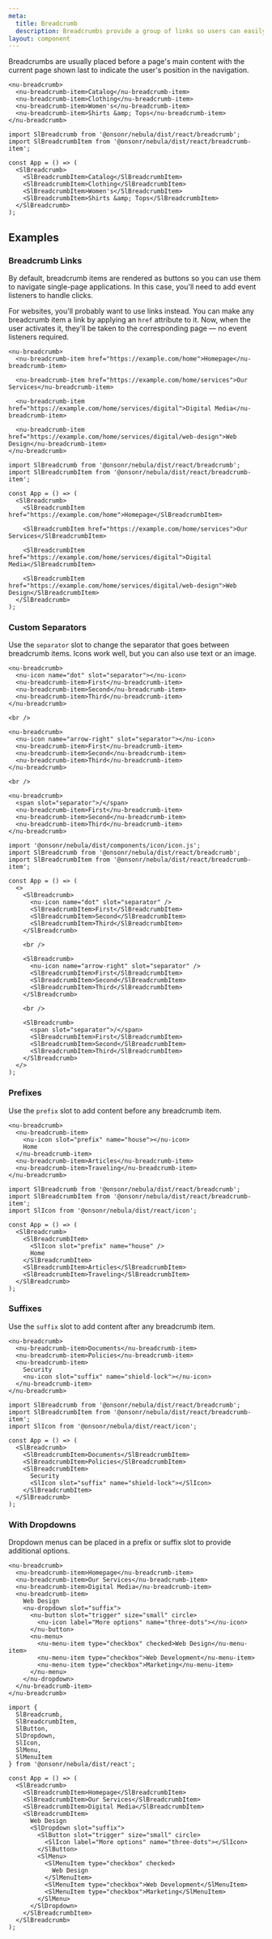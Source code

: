 ```yaml
---
meta:
  title: Breadcrumb
  description: Breadcrumbs provide a group of links so users can easily navigate a website's hierarchy.
layout: component
---
```


Breadcrumbs are usually placed before a page's main content with the current page shown last to indicate the user's position in the navigation.

```html:preview
<nu-breadcrumb>
  <nu-breadcrumb-item>Catalog</nu-breadcrumb-item>
  <nu-breadcrumb-item>Clothing</nu-breadcrumb-item>
  <nu-breadcrumb-item>Women's</nu-breadcrumb-item>
  <nu-breadcrumb-item>Shirts &amp; Tops</nu-breadcrumb-item>
</nu-breadcrumb>
```

```jsx:react
import SlBreadcrumb from '@onsonr/nebula/dist/react/breadcrumb';
import SlBreadcrumbItem from '@onsonr/nebula/dist/react/breadcrumb-item';

const App = () => (
  <SlBreadcrumb>
    <SlBreadcrumbItem>Catalog</SlBreadcrumbItem>
    <SlBreadcrumbItem>Clothing</SlBreadcrumbItem>
    <SlBreadcrumbItem>Women's</SlBreadcrumbItem>
    <SlBreadcrumbItem>Shirts &amp; Tops</SlBreadcrumbItem>
  </SlBreadcrumb>
);
```

## Examples

### Breadcrumb Links

By default, breadcrumb items are rendered as buttons so you can use them to navigate single-page applications. In this case, you'll need to add event listeners to handle clicks.

For websites, you'll probably want to use links instead. You can make any breadcrumb item a link by applying an `href` attribute to it. Now, when the user activates it, they'll be taken to the corresponding page — no event listeners required.

```html:preview
<nu-breadcrumb>
  <nu-breadcrumb-item href="https://example.com/home">Homepage</nu-breadcrumb-item>

  <nu-breadcrumb-item href="https://example.com/home/services">Our Services</nu-breadcrumb-item>

  <nu-breadcrumb-item href="https://example.com/home/services/digital">Digital Media</nu-breadcrumb-item>

  <nu-breadcrumb-item href="https://example.com/home/services/digital/web-design">Web Design</nu-breadcrumb-item>
</nu-breadcrumb>
```

```jsx:react
import SlBreadcrumb from '@onsonr/nebula/dist/react/breadcrumb';
import SlBreadcrumbItem from '@onsonr/nebula/dist/react/breadcrumb-item';

const App = () => (
  <SlBreadcrumb>
    <SlBreadcrumbItem href="https://example.com/home">Homepage</SlBreadcrumbItem>

    <SlBreadcrumbItem href="https://example.com/home/services">Our Services</SlBreadcrumbItem>

    <SlBreadcrumbItem href="https://example.com/home/services/digital">Digital Media</SlBreadcrumbItem>

    <SlBreadcrumbItem href="https://example.com/home/services/digital/web-design">Web Design</SlBreadcrumbItem>
  </SlBreadcrumb>
);
```

### Custom Separators

Use the `separator` slot to change the separator that goes between breadcrumb items. Icons work well, but you can also use text or an image.

```html:preview
<nu-breadcrumb>
  <nu-icon name="dot" slot="separator"></nu-icon>
  <nu-breadcrumb-item>First</nu-breadcrumb-item>
  <nu-breadcrumb-item>Second</nu-breadcrumb-item>
  <nu-breadcrumb-item>Third</nu-breadcrumb-item>
</nu-breadcrumb>

<br />

<nu-breadcrumb>
  <nu-icon name="arrow-right" slot="separator"></nu-icon>
  <nu-breadcrumb-item>First</nu-breadcrumb-item>
  <nu-breadcrumb-item>Second</nu-breadcrumb-item>
  <nu-breadcrumb-item>Third</nu-breadcrumb-item>
</nu-breadcrumb>

<br />

<nu-breadcrumb>
  <span slot="separator">/</span>
  <nu-breadcrumb-item>First</nu-breadcrumb-item>
  <nu-breadcrumb-item>Second</nu-breadcrumb-item>
  <nu-breadcrumb-item>Third</nu-breadcrumb-item>
</nu-breadcrumb>
```

```jsx:react
import '@onsonr/nebula/dist/components/icon/icon.js';
import SlBreadcrumb from '@onsonr/nebula/dist/react/breadcrumb';
import SlBreadcrumbItem from '@onsonr/nebula/dist/react/breadcrumb-item';

const App = () => (
  <>
    <SlBreadcrumb>
      <nu-icon name="dot" slot="separator" />
      <SlBreadcrumbItem>First</SlBreadcrumbItem>
      <SlBreadcrumbItem>Second</SlBreadcrumbItem>
      <SlBreadcrumbItem>Third</SlBreadcrumbItem>
    </SlBreadcrumb>

    <br />

    <SlBreadcrumb>
      <nu-icon name="arrow-right" slot="separator" />
      <SlBreadcrumbItem>First</SlBreadcrumbItem>
      <SlBreadcrumbItem>Second</SlBreadcrumbItem>
      <SlBreadcrumbItem>Third</SlBreadcrumbItem>
    </SlBreadcrumb>

    <br />

    <SlBreadcrumb>
      <span slot="separator">/</span>
      <SlBreadcrumbItem>First</SlBreadcrumbItem>
      <SlBreadcrumbItem>Second</SlBreadcrumbItem>
      <SlBreadcrumbItem>Third</SlBreadcrumbItem>
    </SlBreadcrumb>
  </>
);
```

### Prefixes

Use the `prefix` slot to add content before any breadcrumb item.

```html:preview
<nu-breadcrumb>
  <nu-breadcrumb-item>
    <nu-icon slot="prefix" name="house"></nu-icon>
    Home
  </nu-breadcrumb-item>
  <nu-breadcrumb-item>Articles</nu-breadcrumb-item>
  <nu-breadcrumb-item>Traveling</nu-breadcrumb-item>
</nu-breadcrumb>
```

```jsx:react
import SlBreadcrumb from '@onsonr/nebula/dist/react/breadcrumb';
import SlBreadcrumbItem from '@onsonr/nebula/dist/react/breadcrumb-item';
import SlIcon from '@onsonr/nebula/dist/react/icon';

const App = () => (
  <SlBreadcrumb>
    <SlBreadcrumbItem>
      <SlIcon slot="prefix" name="house" />
      Home
    </SlBreadcrumbItem>
    <SlBreadcrumbItem>Articles</SlBreadcrumbItem>
    <SlBreadcrumbItem>Traveling</SlBreadcrumbItem>
  </SlBreadcrumb>
);
```

### Suffixes

Use the `suffix` slot to add content after any breadcrumb item.

```html:preview
<nu-breadcrumb>
  <nu-breadcrumb-item>Documents</nu-breadcrumb-item>
  <nu-breadcrumb-item>Policies</nu-breadcrumb-item>
  <nu-breadcrumb-item>
    Security
    <nu-icon slot="suffix" name="shield-lock"></nu-icon>
  </nu-breadcrumb-item>
</nu-breadcrumb>
```

```jsx:react
import SlBreadcrumb from '@onsonr/nebula/dist/react/breadcrumb';
import SlBreadcrumbItem from '@onsonr/nebula/dist/react/breadcrumb-item';
import SlIcon from '@onsonr/nebula/dist/react/icon';

const App = () => (
  <SlBreadcrumb>
    <SlBreadcrumbItem>Documents</SlBreadcrumbItem>
    <SlBreadcrumbItem>Policies</SlBreadcrumbItem>
    <SlBreadcrumbItem>
      Security
      <SlIcon slot="suffix" name="shield-lock"></SlIcon>
    </SlBreadcrumbItem>
  </SlBreadcrumb>
);
```

### With Dropdowns

Dropdown menus can be placed in a prefix or suffix slot to provide additional options.

```html:preview
<nu-breadcrumb>
  <nu-breadcrumb-item>Homepage</nu-breadcrumb-item>
  <nu-breadcrumb-item>Our Services</nu-breadcrumb-item>
  <nu-breadcrumb-item>Digital Media</nu-breadcrumb-item>
  <nu-breadcrumb-item>
    Web Design
    <nu-dropdown slot="suffix">
      <nu-button slot="trigger" size="small" circle>
        <nu-icon label="More options" name="three-dots"></nu-icon>
      </nu-button>
      <nu-menu>
        <nu-menu-item type="checkbox" checked>Web Design</nu-menu-item>
        <nu-menu-item type="checkbox">Web Development</nu-menu-item>
        <nu-menu-item type="checkbox">Marketing</nu-menu-item>
      </nu-menu>
    </nu-dropdown>
  </nu-breadcrumb-item>
</nu-breadcrumb>
```

```jsx:react
import {
  SlBreadcrumb,
  SlBreadcrumbItem,
  SlButton,
  SlDropdown,
  SlIcon,
  SlMenu,
  SlMenuItem
} from '@onsonr/nebula/dist/react';

const App = () => (
  <SlBreadcrumb>
    <SlBreadcrumbItem>Homepage</SlBreadcrumbItem>
    <SlBreadcrumbItem>Our Services</SlBreadcrumbItem>
    <SlBreadcrumbItem>Digital Media</SlBreadcrumbItem>
    <SlBreadcrumbItem>
      Web Design
      <SlDropdown slot="suffix">
        <SlButton slot="trigger" size="small" circle>
          <SlIcon label="More options" name="three-dots"></SlIcon>
        </SlButton>
        <SlMenu>
          <SlMenuItem type="checkbox" checked>
            Web Design
          </SlMenuItem>
          <SlMenuItem type="checkbox">Web Development</SlMenuItem>
          <SlMenuItem type="checkbox">Marketing</SlMenuItem>
        </SlMenu>
      </SlDropdown>
    </SlBreadcrumbItem>
  </SlBreadcrumb>
);
```
